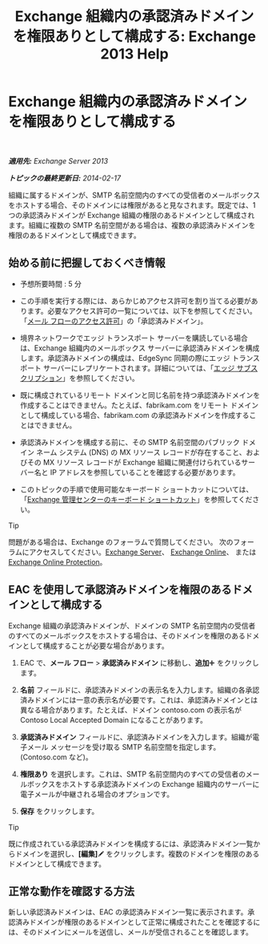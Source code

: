 ﻿---
title: 'Exchange 組織内の承認済みドメインを権限ありとして構成する: Exchange 2013 Help'
TOCTitle: Exchange 組織内の承認済みドメインを権限ありとして構成する
ms:assetid: e182d54f-e58a-47ba-a5c1-28c0dfa86eed
ms:mtpsurl: https://technet.microsoft.com/ja-jp/library/JJ657734(v=EXCHG.150)
ms:contentKeyID: 49896524
ms.date: 04/24/2018
mtps_version: v=EXCHG.150
ms.translationtype: HT
---

# Exchange 組織内の承認済みドメインを権限ありとして構成する

 

_**適用先:** Exchange Server 2013_

_**トピックの最終更新日:** 2014-02-17_

組織に属するドメインが、SMTP 名前空間内のすべての受信者のメールボックスをホストする場合、そのドメインには権限があると見なされます。既定では、1 つの承認済みドメインが Exchange 組織の権限のあるドメインとして構成されます。組織に複数の SMTP 名前空間がある場合は、複数の承認済みドメインを権限のあるドメインとして構成できます。

## 始める前に把握しておくべき情報

  - 予想所要時間 : 5 分

  - この手順を実行する際には、あらかじめアクセス許可を割り当てる必要があります。必要なアクセス許可の一覧については、以下を参照してください。「[メール フローのアクセス許可](mail-flow-permissions-exchange-2013-help.md)」の「承認済みドメイン」。

  - 境界ネットワークでエッジ トランスポート サーバーを購読している場合は、Exchange 組織内のメールボックス サーバーに承認済みドメインを構成します。承認済みドメインの構成は、EdgeSync 同期の際にエッジ トランスポート サーバーにレプリケートされます。詳細については、「[エッジ サブスクリプション](edge-subscriptions-exchange-2013-help.md)」を参照してください。

  - 既に構成されているリモート ドメインと同じ名前を持つ承認済みドメインを作成することはできません。たとえば、fabrikam.com をリモート ドメインとして構成している場合、fabrikam.com の承認済みドメインを作成することはできません。

  - 承認済みドメインを構成する前に、その SMTP 名前空間のパブリック ドメイン ネーム システム (DNS) の MX リソース レコードが存在すること、およびその MX リソース レコードが Exchange 組織に関連付けられているサーバー名と IP アドレスを参照していることを確認する必要があります。

  - このトピックの手順で使用可能なキーボード ショートカットについては、「[Exchange 管理センターのキーボード ショートカット](keyboard-shortcuts-in-the-exchange-admin-center-exchange-online-protection-help.md)」を参照してください。


> [!TIP]
> 問題がある場合は、Exchange のフォーラムで質問してください。 次のフォーラムにアクセスしてください。<A href="https://go.microsoft.com/fwlink/p/?linkid=60612">Exchange Server</A>、 <A href="https://go.microsoft.com/fwlink/p/?linkid=267542">Exchange Online</A>、 または <A href="https://go.microsoft.com/fwlink/p/?linkid=285351">Exchange Online Protection</A>。



## EAC を使用して承認済みドメインを権限のあるドメインとして構成する

Exchange 組織の承認済みドメインが、ドメインの SMTP 名前空間内の受信者のすべてのメールボックスをホストする場合は、そのドメインを権限のあるドメインとして構成することが必要な場合があります。

1.  EAC で、<strong>メール フロー</strong> \> <strong>承認済みドメイン</strong> に移動し、<strong>追加</strong>![\[追加\] アイコン](images/JJ218640.c1e75329-d6d7-4073-a27d-498590bbb558(EXCHG.150).gif "[追加] アイコン") をクリックします。

2.  <strong>名前</strong> フィールドに、承認済みドメインの表示名を入力します。組織の各承認済みドメインには一意の表示名が必要です。これは、承認済みドメインとは異なる場合があります。たとえば、ドメイン contoso.com の表示名が Contoso Local Accepted Domain になることがあります。

3.  <strong>承認済みドメイン</strong> フィールドに、承認済みドメインを入力します。組織が電子メール メッセージを受け取る SMTP 名前空間を指定します。(Contoso.com など)。

4.  <strong>権限あり</strong> を選択します。これは、SMTP 名前空間内のすべての受信者のメールボックスをホストする承認済みドメインの Exchange 組織内のサーバーに電子メールが中継される場合のオプションです。

5.  <strong>保存</strong> をクリックします。


> [!TIP]
> 既に作成されている承認済みドメインを構成するには、承認済みドメイン一覧からドメインを選択し、<STRONG>[編集]</STRONG><IMG title=編集アイコン alt=編集アイコン src="images/Bb124582.6f53ccb2-1f13-4c02-bea0-30690e6ea71d(EXCHG.150).gif"> をクリックします。複数のドメインを権限のあるドメインとして構成できます。



## 正常な動作を確認する方法

新しい承認済みドメインは、EAC の承認済みドメイン一覧に表示されます。承認済みドメインが権限のあるドメインとして正常に構成されたことを確認するには、そのドメインにメールを送信し、メールが受信されることを確認します。

